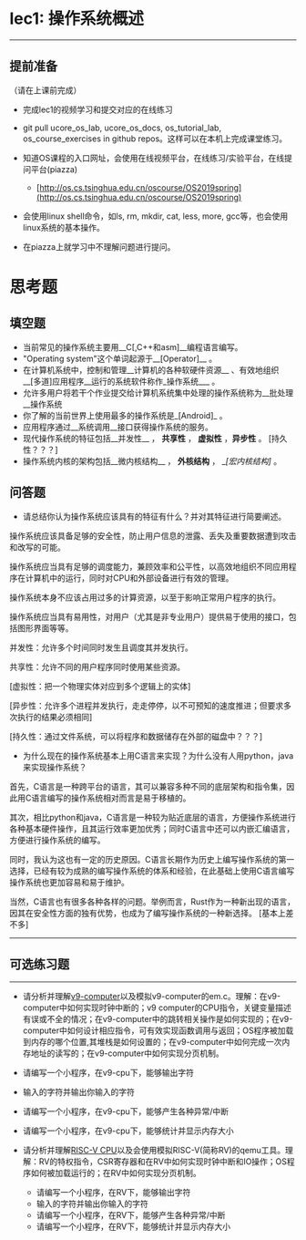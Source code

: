 # lec1: 操作系统概述

---

## **提前准备**

（请在上课前完成）

* 完成lec1的视频学习和提交对应的在线练习
* git pull ucore\_os\_lab, ucore\_os\_docs, os\_tutorial\_lab, os\_course\_exercises in github repos。这样可以在本机上完成课堂练习。
* 知道OS课程的入口网址，会使用在线视频平台，在线练习/实验平台，在线提问平台\(piazza\)
  * [http://os.cs.tsinghua.edu.cn/oscourse/OS2019spring](http://os.cs.tsinghua.edu.cn/oscourse/OS2019spring)


* 会使用linux shell命令，如ls, rm, mkdir, cat, less, more, gcc等，也会使用linux系统的基本操作。
* 在piazza上就学习中不理解问题进行提问。



# 思考题

## 填空题

* 当前常见的操作系统主要用__C[,C++和asm]__编程语言编写。
* "Operating system"这个单词起源于__[Operator]__ 。
* 在计算机系统中，控制和管理__计算机的各种软硬件资源__ 、有效地组织__[多道]应用程序__运行的系统软件称作_操作系统___ 。
* 允许多用户将若干个作业提交给计算机系统集中处理的操作系统称为__批处理__操作系统
* 你了解的当前世界上使用最多的操作系统是_[Android]_ 。
* 应用程序通过__系统调用__接口获得操作系统的服务。
* 现代操作系统的特征包括__并发性__ ， __共享性__ ， __虚拟性__  ，__异步性__ 。 [持久性？？？]
* 操作系统内核的架构包括__微内核结构__ ， __外核结构__ ， __[宏内核结构]_ 。


## 问答题

- 请总结你认为操作系统应该具有的特征有什么？并对其特征进行简要阐述。

操作系统应该具备足够的安全性，防止用户信息的泄露、丢失及重要数据遭到攻击和改写的可能。

操作系统应当具有足够的调度能力，兼顾效率和公平性，以高效地组织不同应用程序在计算机中的运行，同时对CPU和外部设备进行有效的管理。

操作系统本身不应该占用过多的计算资源，以至于影响正常用户程序的执行。

操作系统应当具有易用性，对用户（尤其是非专业用户）提供易于使用的接口，包括图形界面等等。

并发性：允许多个时间同时发生且调度其并发执行。

共享性：允许不同的用户程序同时使用某些资源。

[虚拟性：把一个物理实体对应到多个逻辑上的实体]

[异步性：允许多个进程并发执行，走走停停，以不可预知的速度推进；但要求多次执行的结果必须相同]

[持久性：通过文件系统，可以将程序和数据储存在外部的磁盘中？？？]

- 为什么现在的操作系统基本上用C语言来实现？为什么没有人用python，java来实现操作系统？

首先，C语言是一种跨平台的语言，其可以兼容多种不同的底层架构和指令集，因此用C语言编写的操作系统相对而言是易于移植的。

其次，相比python和java，C语言是一种较为贴近底层的语言，方便操作系统进行各种基本硬件操作，且其运行效率更加优秀；同时C语言中还可以内嵌汇编语言，方便进行操作系统的编写。

同时，我认为这也有一定的历史原因。C语言长期作为历史上编写操作系统的第一选择，已经有较为成熟的编写操作系统的体系和经验，在此基础上使用C语言编写操作系统也更加容易和易于维护。

当然，C语言也有很多各种各样的问题。举例而言，Rust作为一种新出现的语言，因其在安全性方面的独有优势，也成为了编写操作系统的一种新选择。
[基本上差不多]

---

## 可选练习题

---

- 请分析并理解[v9\-computer](https://github.com/chyyuu/os_tutorial_lab/blob/master/v9_computer/docs/v9_computer.md)以及模拟v9\-computer的em.c。理解：在v9\-computer中如何实现时钟中断的；v9 computer的CPU指令，关键变量描述有误或不全的情况；在v9\-computer中的跳转相关操作是如何实现的；在v9\-computer中如何设计相应指令，可有效实现函数调用与返回；OS程序被加载到内存的哪个位置,其堆栈是如何设置的；在v9\-computer中如何完成一次内存地址的读写的；在v9\-computer中如何实现分页机制。


- 请编写一个小程序，在v9-cpu下，能够输出字符


- 输入的字符并输出你输入的字符


- 请编写一个小程序，在v9-cpu下，能够产生各种异常/中断


- 请编写一个小程序，在v9-cpu下，能够统计并显示内存大小



- 请分析并理解[RISC-V CPU](http://www.riscvbook.com/chinese/)以及会使用模拟RISC\-V(简称RV)的qemu工具。理解：RV的特权指令，CSR寄存器和在RV中如何实现时钟中断和IO操作；OS程序如何被加载运行的；在RV中如何实现分页机制。
  - 请编写一个小程序，在RV下，能够输出字符
  - 输入的字符并输出你输入的字符
  - 请编写一个小程序，在RV下，能够产生各种异常/中断
  - 请编写一个小程序，在RV下，能够统计并显示内存大小
